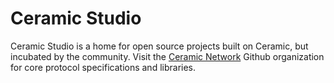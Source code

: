 # Ceramic Studio
Ceramic Studio is a home for open source projects built on Ceramic, but incubated by the community. Visit the [Ceramic Network](https://github.com/ceramicnetwork) Github organization for core protocol specifications and libraries.
